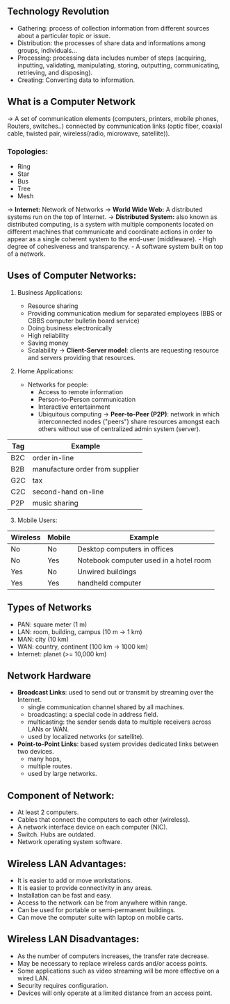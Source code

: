 ## Technology Revolution
+ Gathering: process of collection information from different sources about a particular topic or issue.
+ Distribution: the processes of share data and informations among groups, individuals...
+ Processing: processing data includes number of steps (acquiring, inputting, validating, manipulating, storing, outputting, communicating, retrieving, and disposing).
+ Creating: Converting data to information.

## What is a Computer Network
-> <span class="green">A set of communication elements</span> (computers, printers, mobile phones, Routers, switches..) <span class="green">connected by communication links </span> (optic fiber, coaxial cable, twisted pair, wireless(radio, microwave, satellite)).
### Topologies:
- Ring
- Star
- Bus
- Tree
- Mesh

-> **Internet:** Network of Networks
-> **World Wide Web:** A distributed systems run on the top of Internet.
-> **Distributed System:** also known as distributed computing, is a system with multiple components located on different machines that communicate and coordinate actions in order to appear as a single coherent system to the end-user (middleware).
	- High degree of cohesiveness and transparency.
	- A software system built on top of a network.

## Uses of Computer Networks:
1. Business Applications: 
   - Resource sharing
   - Providing communication medium for separated employees (BBS or CBBS computer bulletin board service)
   - Doing business electronically 
   - High reliability
   - Saving money
   - Scalability
   -> **Client-Server model**: clients are requesting resource and servers providing that resources.
   
2. Home Applications:
   + Networks for people:
	   + Access to remote information
	   + Person-to-Person communication
	   + Interactive entertainment
	   + Ubiquitous computing
   -> **Peer-to-Peer (P2P)**: network in which interconnected nodes ("peers") share resources amongst each others without use of centralized admin system (server).
   
 | Tag | Example |
 | ----| --------- | 
 | B2C | order in-line|
 | B2B| manufacture order from supplier |
 | G2C | tax |
 | C2C | second-hand on-line |
 | P2P | music sharing |

3. Mobile Users:

 | Wireless | Mobile | Example |
 | ----|----| --------- | 
 | No | No | Desktop computers in offices|
 | No | Yes | Notebook computer used in a hotel room |
 | Yes | No | Unwired buildings |
 | Yes | Yes| handheld computer |

## Types of Networks
+ PAN: square meter (1 m)
+ LAN: room, building, campus (10 m -> 1 km)
+ MAN: city (10 km)
+ WAN: country, continent (100 km -> 1000 km)
+ Internet: planet (>= 10,000 km)

## Network Hardware
+ **Broadcast Links**: used to send out or transmit by streaming over the Internet.
	+ single communication channel shared by all machines.
	+ broadcasting: a special code in address field.
	+ multicasting: the sender sends data to multiple receivers across LANs or WAN.
	+ used by localized networks (or satellite).
+ **Point-to-Point Links**: based system provides dedicated links between two devices.
	+ many hops,
	+ multiple routes.
	+ used by large networks.

## Component of Network: 
+  At least 2 computers.
+ Cables that connect the computers to each other (wireless).
+ A network interface device on each computer (NIC).
+ Switch. Hubs are outdated.
+ Network operating system software.

## Wireless LAN Advantages:
+ It is easier to add or move workstations.
+ It is easier to provide connectivity in any areas.
+ Installation can be fast and easy.
+ Access to the network can be from anywhere within range.
+ Can be used for portable or semi-permanent buildings.
+ Can move the computer suite with laptop on mobile carts.
## Wireless LAN Disadvantages:
+ As the number of computers increases, the transfer rate decrease.
+ May be necessary to replace wireless cards and/or access points.
+ Some applications such as video streaming will be more effective on a wired LAN.
+ Security requires configuration.
+ Devices will only operate at a limited distance from an access point.